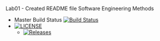 Lab01 - Created README file
Software Engineering Methods

- Master Build Status [![Build Status](https://travis-ci.com/40509180/sem.svg?branch=main)](https://travis-ci.com/40509180/sem)
- [![LICENSE](https://img.shields.io/github/license/<github-username>/sem.svg?style=flat-square)](https://github.com/40509180/sem/blob/master/LICENSE)
  - [![Releases](https://img.shields.io/github/release/<github-username>/sem/all.svg?style=flat-square)](https://github.com/40509180/sem/releases)